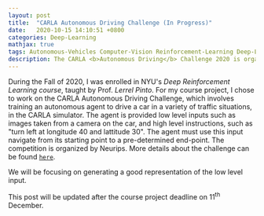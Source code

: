 ```yaml
---
layout: post
title:  "CARLA Autonomous Driving Challenge (In Progress)"
date:   2020-10-15 14:10:51 +0800
categories: Deep-Learning
mathjax: true
tags: Autonomous-Vehicles Computer-Vision Reinforcement-Learning Deep-Learning Machine-Learning Pytorch Python Unsupervised-Learning Self-supervised-Learning
description: The CARLA <b>Autonomous Driving</b> Challenge 2020 is organized as part of the Machine Learning for Autonomous Driving Workshop at <b>NeurIPS</b> 2020. It involves training an autonomous agent to drive a car in a variety of traffic situations. This is my project for NYU's Deep Reinforcement Learning course, taught by Prof. Lerrel Pinto (<i>NYU</i>). <br> This post will be updated after the course project deadline, which is 11<sup>th</sup> December, 2020.
---
```



During the Fall of 2020, I was enrolled in NYU's *Deep Reinforcement Learning course*, taught by Prof. *Lerrel Pinto*. For my course project, I chose to work on the CARLA Autonomous Driving Challenge, which involves training an autonomous agent to drive a car in a variety of traffic situations, in the CARLA simulator. The agent is provided low level inputs such as images taken from a camera on the car, and high level instructions, such as "turn left at longitude 40 and lattitude 30". The agent must use this input navigate from its starting point to a pre-determined end-point. The competition is organized by Neurips. More details about the challenge can be found [`here`](https://leaderboard.carla.org/challenge/).

We will be focusing on generating a good representation of the low level input.

This post will be updated after the course project deadline on 11<sup>th</sup> December.
